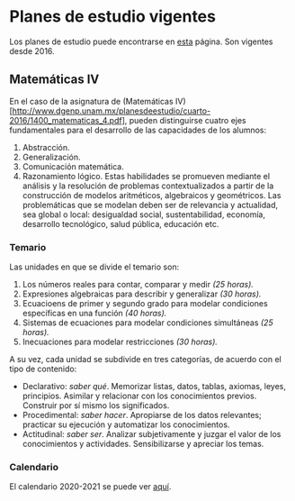 # Planes de estudio vigentes

Los planes de estudio puede encontrarse en [esta](http://www.dgenp.unam.mx/planesdeestudio/cuarto-2016.html) página. Son vigentes desde 2016.

## Matemáticas IV

En el caso de la asignatura de (Matemáticas IV)[http://www.dgenp.unam.mx/planesdeestudio/cuarto-2016/1400_matematicas_4.pdf], pueden distinguirse cuatro ejes fundamentales para el desarrollo de las capacidades de los alumnos:
1. Abstracción.
2. Generalización.
3. Comunicación matemática.
4. Razonamiento lógico.
Estas habilidades se promueven mediante el análisis y la resolución de problemas contextualizados a partir de la construcción de modelos aritméticos, algebraicos y geométricos. Las problemáticas que se modelan deben ser de relevancia y actualidad, sea global o local: desigualdad social, sustentabilidad, economía, desarrollo tecnológico, salud pública, educación etc.

### Temario

Las unidades en que se divide el temario son:

1. Los números reales para contar, comparar y medir _(25 horas)._
2. Expresiones algebraicas para describir y generalizar _(30 horas)._
3. Ecuacioens de primer y segundo grado para modelar condiciones específicas en una función _(40 horas)._
4. Sistemas de ecuaciones para modelar condiciones simultáneas _(25 horas)._
5. Inecuaciones para modelar restricciones _(30 horas)._

A su vez, cada unidad se subdivide en tres categorías, de acuerdo con el tipo de contenido:

* Declarativo: _saber qué_. Memorizar listas, datos, tablas, axiomas, leyes, principios. Asimilar y relacionar con los conocimientos previos. Construir por sí mismo los significados.
* Procedimental: _saber hacer_. Apropiarse de los datos relevantes; practicar su ejecución y automatizar los conocimientos.
* Actitudinal: _saber ser_. Analizar subjetivamente y juzgar el valor de los conocimientos y actividades. Sensibilizarse y apreciar los temas.

### Calendario

El calendario 2020-2021 se puede ver [aquí](http://dgenp.unam.mx/calendarios/2021/calendarioE2020_21.pdf).
